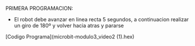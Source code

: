 PRIMERA PROGRAMACION:
- El robot debe avanzar en linea recta 5 segundos, a continuacion realizar un giro de 180º y volver hacia atras y pararse

[Codigo Programa](microbit-modulo3_video2 (1).hex)

